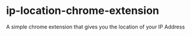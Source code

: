 # ip-location-chrome-extension
A simple chrome extension that gives you the location of your IP Address
